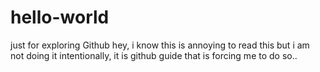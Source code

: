 # hello-world
just for exploring Github
hey, i know this is annoying to read this but i am not doing it intentionally,
it is github guide that is forcing me to do so..
